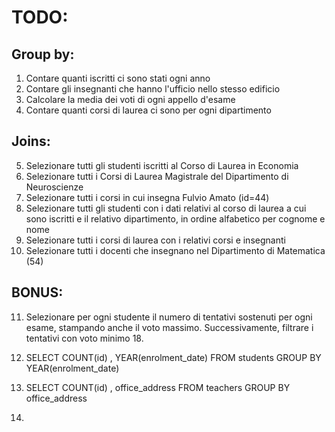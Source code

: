 # TODO:

## Group by:
1.  Contare quanti iscritti ci sono stati ogni anno
2.  Contare gli insegnanti che hanno l'ufficio nello stesso edificio
3.  Calcolare la media dei voti di ogni appello d'esame
4.  Contare quanti corsi di laurea ci sono per ogni dipartimento

## Joins:
5.  Selezionare tutti gli studenti iscritti al Corso di Laurea in Economia
6.  Selezionare tutti i Corsi di Laurea Magistrale del Dipartimento di Neuroscienze
7.  Selezionare tutti i corsi in cui insegna Fulvio Amato (id=44)
8.  Selezionare tutti gli studenti con i dati relativi al corso di laurea a cui sono iscritti e il relativo dipartimento, in ordine alfabetico per cognome e nome
9.  Selezionare tutti i corsi di laurea con i relativi corsi e insegnanti
10. Selezionare tutti i docenti che insegnano nel Dipartimento di Matematica (54)

## BONUS:
11. Selezionare per ogni studente il numero di tentativi sostenuti per ogni esame, stampando anche il voto massimo. Successivamente, filtrare i tentativi con voto minimo 18.




1.  SELECT COUNT(id) , YEAR(enrolment_date)
    FROM students
    GROUP BY YEAR(enrolment_date)

2.  SELECT COUNT(id) , office_address
    FROM teachers
    GROUP BY office_address

3.  